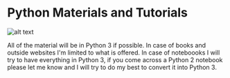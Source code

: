 # Python Materials and Tutorials

![alt text](http://www.ozassignmenthelp.com.au/wp-content/uploads/2013/07/python-programming-assignment-help.png "Python Logo")

All of the material will be in Python 3 if possible. In case of books and outside websites I'm limited to what is offered. In case of noteboooks I will try to have everything in Python 3, if you come across a Python 2 notebook please let me know and I will try to do my best to convert it into Python 3.
